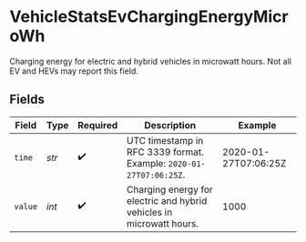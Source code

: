 # VehicleStatsEvChargingEnergyMicroWh

Charging energy for electric and hybrid vehicles in microwatt hours. Not all EV and HEVs may report this field.


## Fields

| Field                                                                | Type                                                                 | Required                                                             | Description                                                          | Example                                                              |
| -------------------------------------------------------------------- | -------------------------------------------------------------------- | -------------------------------------------------------------------- | -------------------------------------------------------------------- | -------------------------------------------------------------------- |
| `time`                                                               | *str*                                                                | :heavy_check_mark:                                                   | UTC timestamp in RFC 3339 format. Example: `2020-01-27T07:06:25Z`.   | 2020-01-27T07:06:25Z                                                 |
| `value`                                                              | *int*                                                                | :heavy_check_mark:                                                   | Charging energy for electric and hybrid vehicles in microwatt hours. | 1000                                                                 |